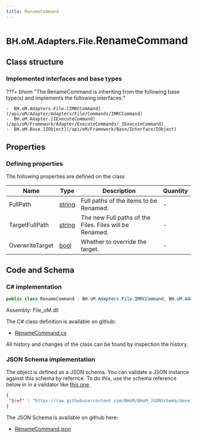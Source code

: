 ```yaml
---
title: RenameCommand
---
```


# <small>BH.oM.Adapters.File.</small>**RenameCommand**



## Class structure

### Implemented interfaces and base types

???+ bhom "The RenameCommand is inheriting from the following base type(s) and implements the following interfaces:"

    -  BH.oM.Adapters.File.[IMRCCommand](/api/oM/Adapter/Adapters/File/Commands/IMRCCommand)
    -  BH.oM.Adapter.[IExecuteCommand](/api/oM/Framework/Adapter/ExecuteCommands/_IExecuteCommand)
    -  BH.oM.Base.[IObject](/api/oM/Framework/Base/Interface/IObject)


## Properties



### Defining properties

The following properties are defined on the class

| Name             | Type             | Description      | Quantity         |
|------------------|------------------|------------------|------------------|
| FullPath | [string](https://learn.microsoft.com/en-us/dotnet/api/System.String?view=netstandard-2.0) | Full paths of the items to be Renamed. | - |
| TargetFullPath | [string](https://learn.microsoft.com/en-us/dotnet/api/System.String?view=netstandard-2.0) | The new Full paths of the Files. Files will be Renamed. | - |
| OverwriteTarget | [bool](https://learn.microsoft.com/en-us/dotnet/api/System.Boolean?view=netstandard-2.0) | Whether to override the target. | - |


## Code and Schema

### C# implementation

``` C# title="C#"
public class RenameCommand : BH.oM.Adapters.File.IMRCCommand, BH.oM.Adapter.IExecuteCommand, BH.oM.Base.IObject
```

Assembly: File_oM.dll

The C# class definition is available on github:

- [RenameCommand.cs](https://github.com/BHoM/File_Toolkit/blob/develop/File_oM/Commands\RenameCommand.cs)

All history and changes of the class can be found by inspection the history.
### JSON Schema implementation

The object is defined as a JSON schema. You can validate a JSON instance against this schema by refernce. To do this, use the schema reference below in in a validator like [this one](https://www.jsonschemavalidator.net/).

``` json title="JSON Schema"
{
 "$ref" : "https://raw.githubusercontent.com/BHoM/BHoM_JSONSchema/develop/File_oM/RenameCommand.json"
}
```

The JSON Schema is available on github here:

- [RenameCommand.json](https://github.com/BHoM/BHoM_JSONSchema/blob/develop/File_oM/RenameCommand.json)

